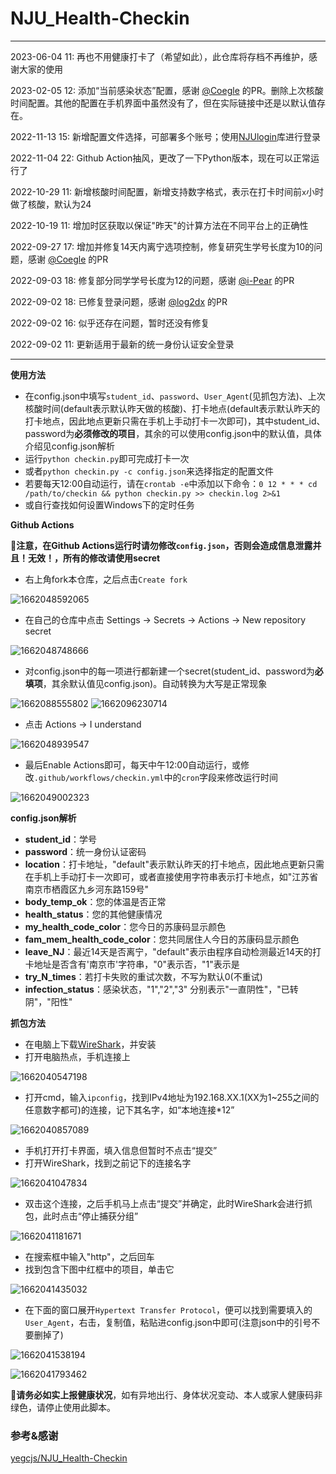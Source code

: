 # NJU_Health-Checkin

---
2023-06-04 11: 再也不用健康打卡了（希望如此），此仓库将存档不再维护，感谢大家的使用

2023-02-05 12: 添加“当前感染状态”配置，感谢 [@Coegle](https://github.com/Coegle) 的PR。删除上次核酸时间配置。其他的配置在手机界面中虽然没有了，但在实际链接中还是以默认值存在。

2022-11-13 15: 新增配置文件选择，可部署多个账号；使用[NJUlogin](https://github.com/Do1e/NJUlogin)库进行登录

2022-11-04 22: Github Action抽风，更改了一下Python版本，现在可以正常运行了

2022-10-29 11: 新增核酸时间配置，新增支持数字格式，表示在打卡时间前`x`小时做了核酸，默认为24

2022-10-19 11: 增加时区获取以保证"昨天"的计算方法在不同平台上的正确性

2022-09-27 17: 增加并修复14天内离宁选项控制，修复研究生学号长度为10的问题，感谢 [@Coegle](https://github.com/Coegle) 的PR

2022-09-03 18: 修复部分同学学号长度为12的问题，感谢 [@i-Pear](https://github.com/i-Pear) 的PR

2022-09-02 18: 已修复登录问题，感谢 [@log2dx](https://github.com/log2dx) 的PR

2022-09-02 16: 似乎还存在问题，暂时还没有修复

2022-09-02 11: 更新适用于最新的统一身份认证安全登录

---

**使用方法**

* 在config.json中填写`student_id`、`password`、`User_Agent`(见抓包方法)、上次核酸时间(default表示默认昨天做的核酸)、打卡地点(default表示默认昨天的打卡地点，因此地点更新只需在手机上手动打卡一次即可)，其中student_id、password为**必须修改的项目**，其余的可以使用config.json中的默认值，具体介绍见config.json解析
* 运行`python checkin.py`即可完成打卡一次
* 或者`python checkin.py -c config.json`来选择指定的配置文件
* 若要每天12:00自动运行，请在`crontab -e`中添加以下命令：`0 12 * * * cd /path/to/checkin && python checkin.py >> checkin.log 2>&1`
* 或自行查找如何设置Windows下的定时任务

**Github Actions**

:rotating_light:**注意，在Github Actions运行时请勿修改`config.json`，否则会造成信息泄露并且！无效！，所有的修改请使用secret**

* 右上角fork本仓库，之后点击`Create fork`

![1662048592065](image/README/1662048592065.png)

* 在自己的仓库中点击 Settings -> Secrets -> Actions -> New repository secret

![1662048748666](image/README/1662048748666.png)

* 对config.json中的每一项进行都新建一个secret(student_id、password为**必填项**，其余默认值见config.json)。自动转换为大写是正常现象

![1662088555802](image/README/1662088555802.png)
![1662096230714](image/README/1662096230714.png)

* 点击 Actions -> I understand

![1662048939547](image/README/1662048939547.png)

* 最后Enable Actions即可，每天中午12:00自动运行，或修改`.github/workflows/checkin.yml`中的`cron`字段来修改运行时间

![1662049002323](image/README/1662049002323.png)

**config.json解析**

* **student_id**：学号
* **password**：统一身份认证密码
* **location**：打卡地址，"default"表示默认昨天的打卡地点，因此地点更新只需在手机上手动打卡一次即可，或者直接使用字符串表示打卡地点，如"江苏省南京市栖霞区九乡河东路159号"
* **body_temp_ok**：您的体温是否正常
* **health_status**：您的其他健康情况
* **my_health_code_color**：您今日的苏康码显示颜色
* **fam_mem_health_code_color**：您共同居住人今日的苏康码显示颜色
* **leave_NJ**：最近14天是否离宁，"default"表示由程序自动检测最近14天的打卡地址是否含有'南京市'字符串，"0"表示否，"1"表示是
* **try_N_times**：若打卡失败的重试次数，不写为默认0(不重试)
* **infection_status**：感染状态，"1","2","3" 分别表示"一直阴性"，"已转阴"，"阳性"

**抓包方法**

* 在电脑上下载[WireShark](https://www.wireshark.org/#download)，并安装
* 打开电脑热点，手机连接上

![1662040547198](image/README/1662040547198.png)

* 打开cmd，输入`ipconfig`，找到IPv4地址为192.168.XX.1(XX为1~255之间的任意数字都可)的连接，记下其名字，如“本地连接\*12”

![1662040857089](image/README/1662040857089.png)

* 手机打开打卡界面，填入信息但暂时不点击“提交”
* 打开WireShark，找到之前记下的连接名字

![1662041047834](image/README/1662041047834.png)

* 双击这个连接，之后手机马上点击“提交”并确定，此时WireShark会进行抓包，此时点击“停止捕获分组”

![1662041181671](image/README/1662041181671.png)

* 在搜索框中输入"http"，之后回车
* 找到包含下图中红框中的项目，单击它

![1662041435032](image/README/1662041435032.png)

* 在下面的窗口展开`Hypertext Transfer Protocol`，便可以找到需要填入的`User_Agent`，右击，复制值，粘贴进config.json中即可(注意json中的引号不要删掉了)

![1662041538194](image/README/1662041538194.png)

![1662041793462](image/README/1662041793462.png)

:rotating_light:**请务必如实上报健康状况**，如有异地出行、身体状况变动、本人或家人健康码非绿色，请停止使用此脚本。

### 参考&感谢

[yegcjs/NJU_Health-Checkin](https://github.com/yegcjs/NJU_Health-Checkin)
